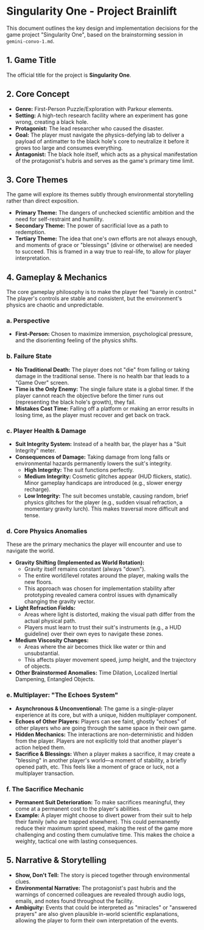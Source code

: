 # Singularity One - Project Brainlift

This document outlines the key design and implementation decisions for the game project "Singularity One", based on the brainstorming session in `gemini-convo-1.md`.

## 1. Game Title

The official title for the project is **Singularity One**.

## 2. Core Concept

*   **Genre:** First-Person Puzzle/Exploration with Parkour elements.
*   **Setting:** A high-tech research facility where an experiment has gone wrong, creating a black hole.
*   **Protagonist:** The lead researcher who caused the disaster.
*   **Goal:** The player must navigate the physics-defying lab to deliver a payload of antimatter to the black hole's core to neutralize it before it grows too large and consumes everything.
*   **Antagonist:** The black hole itself, which acts as a physical manifestation of the protagonist's hubris and serves as the game's primary time limit.

## 3. Core Themes

The game will explore its themes subtly through environmental storytelling rather than direct exposition.

*   **Primary Theme:** The dangers of unchecked scientific ambition and the need for self-restraint and humility.
*   **Secondary Theme:** The power of sacrificial love as a path to redemption.
*   **Tertiary Theme:** The idea that one's own efforts are not always enough, and moments of grace or "blessings" (divine or otherwise) are needed to succeed. This is framed in a way true to real-life, to allow for player interpretation.

## 4. Gameplay & Mechanics

The core gameplay philosophy is to make the player feel "barely in control." The player's controls are stable and consistent, but the environment's physics are chaotic and unpredictable.

### a. Perspective

*   **First-Person:** Chosen to maximize immersion, psychological pressure, and the disorienting feeling of the physics shifts.

### b. Failure State

*   **No Traditional Death:** The player does not "die" from falling or taking damage in the traditional sense. There is no health bar that leads to a "Game Over" screen.
*   **Time is the Only Enemy:** The single failure state is a global timer. If the player cannot reach the objective before the timer runs out (representing the black hole's growth), they fail.
*   **Mistakes Cost Time:** Falling off a platform or making an error results in losing time, as the player must recover and get back on track.

### c. Player Health & Damage

*   **Suit Integrity System:** Instead of a health bar, the player has a "Suit Integrity" meter.
*   **Consequences of Damage:** Taking damage from long falls or environmental hazards permanently lowers the suit's integrity.
    *   **High Integrity:** The suit functions perfectly.
    *   **Medium Integrity:** Cosmetic glitches appear (HUD flickers, static). Minor gameplay handicaps are introduced (e.g., slower energy recharge).
    *   **Low Integrity:** The suit becomes unstable, causing random, brief physics glitches for the player (e.g., sudden visual refraction, a momentary gravity lurch). This makes traversal more difficult and tense.

### d. Core Physics Anomalies

These are the primary mechanics the player will encounter and use to navigate the world.

*   **Gravity Shifting (Implemented as World Rotation):**
    *   Gravity itself remains constant (always "down").
    *   The entire world/level rotates around the player, making walls the new floors.
    *   This approach was chosen for implementation stability after prototyping revealed camera control issues with dynamically changing the gravity vector.
*   **Light Refraction Fields:**
    *   Areas where light is distorted, making the visual path differ from the actual physical path.
    *   Players must learn to trust their suit's instruments (e.g., a HUD guideline) over their own eyes to navigate these zones.
*   **Medium Viscosity Changes:**
    *   Areas where the air becomes thick like water or thin and unsubstantial.
    *   This affects player movement speed, jump height, and the trajectory of objects.
*   **Other Brainstormed Anomalies:** Time Dilation, Localized Inertial Dampening, Entangled Objects.

### e. Multiplayer: "The Echoes System"

*   **Asynchronous & Unconventional:** The game is a single-player experience at its core, but with a unique, hidden multiplayer component.
*   **Echoes of Other Players:** Players can see faint, ghostly "echoes" of other players who are going through the same space in their own game.
*   **Hidden Mechanics:** The interactions are non-deterministic and hidden from the player. Players are not explicitly told that another player's action helped them.
*   **Sacrifice & Blessings:** When a player makes a sacrifice, it may create a "blessing" in another player's world—a moment of stability, a briefly opened path, etc. This feels like a moment of grace or luck, not a multiplayer transaction.

### f. The Sacrifice Mechanic

*   **Permanent Suit Deterioration:** To make sacrifices meaningful, they come at a permanent cost to the player's abilities.
*   **Example:** A player might choose to divert power from their suit to help their family (who are trapped elsewhere). This could permanently reduce their maximum sprint speed, making the rest of the game more challenging and costing them cumulative time. This makes the choice a weighty, tactical one with lasting consequences.

## 5. Narrative & Storytelling

*   **Show, Don't Tell:** The story is pieced together through environmental clues.
*   **Environmental Narrative:** The protagonist's past hubris and the warnings of concerned colleagues are revealed through audio logs, emails, and notes found throughout the facility.
*   **Ambiguity:** Events that could be interpreted as "miracles" or "answered prayers" are also given plausible in-world scientific explanations, allowing the player to form their own interpretation of the events. 
